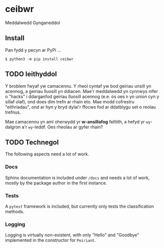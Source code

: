 # ceibwr
Meddalwedd Gynganeddol

## Install
Pan fydd y pecyn ar PyPi ...
```
$ python3 -m pip install ceibwr
```

## TODO Ieithyddol

Y broblem fwyaf yw camacennu. Y rheol cyntaf yw bod geiriau unsill yn acennog, a geiriau lluosill yn ddiacen. Mae'r meddalwedd yn cynnwys nifer o "hacks" i ddarganfod geiriau
lluosill acennog (e.e. os oes `h` yn union cyn y sillaf olaf), ond does dim trefn ar rhain eto. Mae modd cofrestru "eithriadau", ond ar hyn y bryd dylai'r ffocws fod ar ddatblygu set o reolau trefnus.

Mae camacennu yn aml oherwydd yr **w-ansillafog** felltith, a hefyd yr `wy`-dalgron a'r `wy`-leddf. Oes rheolau ar gyfer rhain?


## TODO Technegol
The following aspects need a lot of work.

### Docs
Sphinx documentation is included under `/docs` and needs a lot of work, mostly by the package author in the first instance.

### Tests
A `pytest` framework is included, but currently only tests the classification 
methods. 

### Logging
Logging is virtually non-existent, with only "Hello" and "Goodbye" implemented in the constructor for `Peiriant`.

